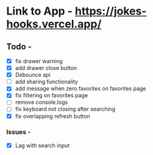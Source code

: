 # Link to App - https://jokes-hooks.vercel.app/

## Todo -

- [x] fix drawer warning
- [x] add drawer close button
- [x] Debounce api
- [ ] add sharing functionality
- [x] add message when zero favorites on favorites page
- [x] fix filtering on favorites page
- [ ] remove console.logs
- [ ] fix keyboard not closing after searching
- [x] fix overlapping refresh button

### Issues -

- [x] Lag with search input
